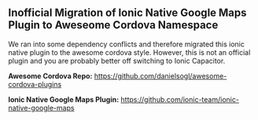 ## Inofficial Migration of Ionic Native Google Maps Plugin to Aweseome Cordova Namespace

We ran into some dependency conflicts and therefore migrated this ionic native plugin to the awesome cordova style. However, this is not an official plugin and you are probably better off switching to Ionic Capacitor.

**Awesome Cordova Repo:** https://github.com/danielsogl/awesome-cordova-plugins

**Ionic Native Google Maps Plugin:** https://github.com/ionic-team/ionic-native-google-maps